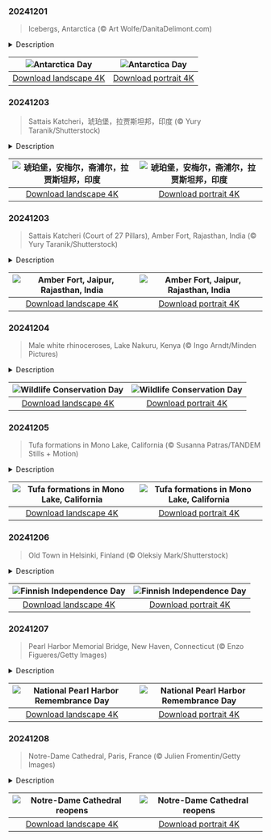 

### 20241201

> Icebergs, Antarctica (© Art Wolfe/DanitaDelimont.com)

<details>
<summary>Description</summary>

> Today, Antarctica Day shines a spotlight on one of the world's most remarkable international agreements—the Antarctic Treaty. Signed in 1959 by 12 nations, this treaty designated the entire continent as a demilitarized zone, with a special focus on promoting scientific research and collaboration.. This day honors the spirit of global cooperation, reminding us of the collective responsibility to protect the planet's last great wilderness.
> 
> The name 'Antarctica' is derived from the ancient Greek word 'antarktikos,' meaning opposite the Arctic. The concept of an 'Antarctic region' was first mentioned by Greek philosopher Aristotle around 350 BCE. Despite this early reference, it wasn't until the 19th century that humans actually laid eyes on Antarctica. It is the coldest, driest, and windiest of the Earth's continents, with temperatures plunging as low as -112 degrees Fahrenheit. Vast ice sheets and glaciers found here hold about 70% of the world's fresh water. The waters are dotted with icebergs, as seen in today's image, which drift across the Southern Ocean and gradually melt over time. Species like Emperor and Adélie penguins, along with seals, mites, roundworms, and moss piglets, have made this icy habitat their permanent home.
> 
> 

</details>

| ![Antarctica Day](https://cn.bing.com/th?id=OHR.IcebergsAntarctica_EN-US6829804691_UHD.jpg&pid=hp&w=400&h=224&rs=1&c=4) | ![Antarctica Day](https://cn.bing.com/th?id=OHR.IcebergsAntarctica_EN-US6829804691_1080x1920.jpg&pid=hp&w=155&h=315&rs=1&c=4) |
|:---------:|:---------:|
| [Download landscape 4K](https://cn.bing.com/th?id=OHR.IcebergsAntarctica_EN-US6829804691_UHD.jpg) | [Download portrait 4K](https://cn.bing.com/th?id=OHR.IcebergsAntarctica_EN-US6829804691_1080x1920.jpg) |

### 20241203

> Sattais Katcheri，琥珀堡，拉贾斯坦邦，印度 (© Yury Taranik/Shutterstock)

<details>
<summary>Description</summary>

> 漫步在印度拉贾斯坦邦斋浦尔地区的街道上，你会被宏伟的宫殿和高耸的堡垒所吸引，它们塑造了该地区的景观。其中最引人注目的是琥珀堡，它坐落在距离斋浦尔主城约7英里的一座小山上。在这座堡垒华丽的城墙内有一个名为“Sattais Katcheri”的建筑，意思是“27根柱子的宫廷”，这就是今天图片中的建筑。琥珀堡建于1592年，曾是该地区统治者的居所。琥珀堡以其独特的印度神庙、拉杰普特和莫卧儿建筑风格而闻名，由淡黄色和粉红色砂岩以及白色大理石建成。这座杰作共分四层，每层都有自己的庭院。每晚的灯光音响秀将城堡的魅力展现得淋漓尽致。作为联合国教科文组织认定的世界遗产，琥珀堡可以让游客尽情探索其丰富的历史和皇家风范。
> 
> 
> 
> 

</details>

| ![琥珀堡，安梅尔，斋浦尔，拉贾斯坦邦，印度](https://cn.bing.com/th?id=OHR.JaipurFort_ZH-CN3891828158_UHD.jpg&pid=hp&w=400&h=224&rs=1&c=4) | ![琥珀堡，安梅尔，斋浦尔，拉贾斯坦邦，印度](https://cn.bing.com/th?id=OHR.JaipurFort_ZH-CN3891828158_1080x1920.jpg&pid=hp&w=155&h=315&rs=1&c=4) |
|:---------:|:---------:|
| [Download landscape 4K](https://cn.bing.com/th?id=OHR.JaipurFort_ZH-CN3891828158_UHD.jpg) | [Download portrait 4K](https://cn.bing.com/th?id=OHR.JaipurFort_ZH-CN3891828158_1080x1920.jpg) |

### 20241203

> Sattais Katcheri (Court of 27 Pillars), Amber Fort, Rajasthan, India (© Yury Taranik/Shutterstock)

<details>
<summary>Description</summary>

> Grand palaces and towering forts shape the landscape of the Indian state of Rajasthan. Among the most prominent is Amber Fort, also known as Amer Fort or Amber Palace, which is perched on a small hill about 7 miles from the main city of Jaipur. Within its regal walls lies the Sattais Katcheri, which means 'court of 27 pillars,' featured in today's image. Amber Fort was built in 1592 and it served as the residence of the maharajas, or rulers, of the area. Famous for its unique blend of Hindu, Rajput, and Mughal architectural styles, it is constructed from pale yellow and pink sandstone alongside white marble. This masterpiece is spread across four levels, each with its own courtyard. Part of the wider Hill Forts of Rajasthan UNESCO World Heritage Site, Amber Fort invites visitors to explore a rich blend of history and royalty.
> 
> 
> 
> 

</details>

| ![Amber Fort, Jaipur, Rajasthan, India](https://cn.bing.com/th?id=OHR.JaipurFort_EN-US7275752190_UHD.jpg&pid=hp&w=400&h=224&rs=1&c=4) | ![Amber Fort, Jaipur, Rajasthan, India](https://cn.bing.com/th?id=OHR.JaipurFort_EN-US7275752190_1080x1920.jpg&pid=hp&w=155&h=315&rs=1&c=4) |
|:---------:|:---------:|
| [Download landscape 4K](https://cn.bing.com/th?id=OHR.JaipurFort_EN-US7275752190_UHD.jpg) | [Download portrait 4K](https://cn.bing.com/th?id=OHR.JaipurFort_EN-US7275752190_1080x1920.jpg) |

### 20241204

> Male white rhinoceroses, Lake Nakuru, Kenya (© Ingo Arndt/Minden Pictures)

<details>
<summary>Description</summary>

> It's Wildlife Conservation Day—an important reminder to celebrate and defend our planet's incredible biodiversity. Many species face extinction, including African forest elephants, Cross River gorillas, and Yangtze finless porpoises. Since its launch in 2012, this special day has highlighted illegal wildlife trade and other threats that animals face. It also draws attention to the need for stronger long-term solutions.
> 
> The journey of the white rhinoceros, featured in today's image, illustrates the importance of conservation efforts. They have two subspecies: the near-threatened southern white rhinoceros and the critically endangered northern white rhinoceros. In the late 19th century, the southern white rhino, found in South Africa, Namibia, Zimbabwe, and Kenya, was on the brink of extinction due to relentless poaching for their horns. But thanks to more than a century of dedicated management, their numbers have bounced back significantly. Unfortunately, the northern white rhino is in a precarious situation, with only two left—a mother and daughter. They're now under protection at Kenya's Ol Pejeta Conservancy.
> 
> 

</details>

| ![Wildlife Conservation Day](https://cn.bing.com/th?id=OHR.RhinosKenya_EN-US7514650014_UHD.jpg&pid=hp&w=400&h=224&rs=1&c=4) | ![Wildlife Conservation Day](https://cn.bing.com/th?id=OHR.RhinosKenya_EN-US7514650014_1080x1920.jpg&pid=hp&w=155&h=315&rs=1&c=4) |
|:---------:|:---------:|
| [Download landscape 4K](https://cn.bing.com/th?id=OHR.RhinosKenya_EN-US7514650014_UHD.jpg) | [Download portrait 4K](https://cn.bing.com/th?id=OHR.RhinosKenya_EN-US7514650014_1080x1920.jpg) |

### 20241205

> Tufa formations in Mono Lake, California (© Susanna Patras/TANDEM Stills + Motion)

<details>
<summary>Description</summary>

> Shaped by the slow passage of time, tufa—a type of porous limestone—emerges as one of nature's most spectacular formations. While these towers can be found in many places, today's image shows some at Mono Lake in Mono County, California. These structures develop when calcium-rich fresh water, flowing into the lake from several creeks and streams, mixes with the lake's alkaline water. Over centuries, this interaction caused calcium carbonate to build up, forming tufa spires above the lake's surface. To preserve the tufa towers, the Mono Lake Tufa State Natural Reserve was established in 1981.
> 
> Mono Lake is a fascinating desert lake with hypersaline and alkaline waters and no natural outlet. It supports a thriving ecosystem teeming with billions of brine shrimp and alkali flies. These tiny creatures are essential snacks for a variety of migratory birds, like California gulls and eared grebes. As a food source, Mono Lake is a critical pit stop along the Pacific Flyway, a major migration route for birds journeying from Alaska all the way south to Patagonia.
> 
> 

</details>

| ![Tufa formations in Mono Lake, California](https://cn.bing.com/th?id=OHR.MonoTufa_EN-US7607210506_UHD.jpg&pid=hp&w=400&h=224&rs=1&c=4) | ![Tufa formations in Mono Lake, California](https://cn.bing.com/th?id=OHR.MonoTufa_EN-US7607210506_1080x1920.jpg&pid=hp&w=155&h=315&rs=1&c=4) |
|:---------:|:---------:|
| [Download landscape 4K](https://cn.bing.com/th?id=OHR.MonoTufa_EN-US7607210506_UHD.jpg) | [Download portrait 4K](https://cn.bing.com/th?id=OHR.MonoTufa_EN-US7607210506_1080x1920.jpg) |

### 20241206

> Old Town in Helsinki, Finland (© Oleksiy Mark/Shutterstock)

<details>
<summary>Description</summary>

> Happy Independence Day, Finland! On this day in 1917, the Nordic nation declared its independence from Russia. Finland had been a grand duchy of the Russian Empire since 1809, and it was part of the Swedish Empire for the previous 600 years. However, during the Russian revolutions of 1917, Finnish nationalists saw their chance to establish an independent nation. After several months of negotiations, Finland declared independence on December 6.
> 
> Independence Day celebrations officially begin when the Finnish flag is raised on Tähtitorninmäki (Observatory Hill) in Helsinki. People across the country place two blue-and-white candles in their windows, a tradition dating back to the 19th century when two candles were a symbol of Finnish nationalism. In university towns, students take to the streets for torchlit processions. The day's celebrations culminate at the Presidential Palace in Helsinki. It's here that Linnan juhlat (the Castle Ball) takes place. This special gala is broadcast live and watched by millions across the country.
> 
> 

</details>

| ![Finnish Independence Day](https://cn.bing.com/th?id=OHR.HelsinkiDusk_EN-US7738977648_UHD.jpg&pid=hp&w=400&h=224&rs=1&c=4) | ![Finnish Independence Day](https://cn.bing.com/th?id=OHR.HelsinkiDusk_EN-US7738977648_1080x1920.jpg&pid=hp&w=155&h=315&rs=1&c=4) |
|:---------:|:---------:|
| [Download landscape 4K](https://cn.bing.com/th?id=OHR.HelsinkiDusk_EN-US7738977648_UHD.jpg) | [Download portrait 4K](https://cn.bing.com/th?id=OHR.HelsinkiDusk_EN-US7738977648_1080x1920.jpg) |

### 20241207

> Pearl Harbor Memorial Bridge, New Haven, Connecticut (© Enzo Figueres/Getty Images)

<details>
<summary>Description</summary>

> Today, the country remembers 'a date which will live in infamy.' President Franklin D. Roosevelt spoke these words to Congress in 1941, the day after Japan's attack on the Pearl Harbor naval base in Oahu, Hawaii. The destruction inflicted on the US Pacific Fleet is one of military history's most devastating surprise attacks. More than 3,500 US servicepeople were killed or wounded, and eight battleships were destroyed or damaged in less than two hours. Following Roosevelt's speech came a declaration of war and the entrance of the US into World War II. Congress named December 7 National Pearl Harbor Remembrance Day in 1994.
> 
> The Pearl Harbor National Memorial holds an annual observance, but other places have also commemorated the event. Today's image is of the Pearl Harbor Memorial Bridge in New Haven, Connecticut. Locally known as the Q Bridge, it carries the I-95 over the mouth of the Quinnipiac River. In 1995, this innovative bridge replaced an older one and was renamed. With cannons of light that shoot up to the sky and a red, white, and blue lighting scheme on patriotic holidays, the Q Bridge is a poignant reminder of a dark chapter in the nation's history.
> 
> 

</details>

| ![National Pearl Harbor Remembrance Day](https://cn.bing.com/th?id=OHR.NewHavenBridge_EN-US7922266620_UHD.jpg&pid=hp&w=400&h=224&rs=1&c=4) | ![National Pearl Harbor Remembrance Day](https://cn.bing.com/th?id=OHR.NewHavenBridge_EN-US7922266620_1080x1920.jpg&pid=hp&w=155&h=315&rs=1&c=4) |
|:---------:|:---------:|
| [Download landscape 4K](https://cn.bing.com/th?id=OHR.NewHavenBridge_EN-US7922266620_UHD.jpg) | [Download portrait 4K](https://cn.bing.com/th?id=OHR.NewHavenBridge_EN-US7922266620_1080x1920.jpg) |

### 20241208

> Notre-Dame Cathedral, Paris, France (© Julien Fromentin/Getty Images)

<details>
<summary>Description</summary>

> In the heart of Paris stands one of the city's most enduring icons: Notre-Dame Cathedral. Built between the 12th and 13th centuries on the Île de la Cité—an island in the Seine—Notre-Dame has witnessed centuries of French history, from the Hundred Years' War to the French Revolution, and beyond. Although it was chosen by Napoleon as the site of his coronation as emperor in 1804, by the early 19th century, the cathedral was in a state of disrepair. However, one novel changed its fortunes: 'The Hunchback of Notre-Dame' by Victor Hugo, published in 1831. The popularity of this book helped encourage a restoration project that renewed the cathedral's former beauty.
> 
> In April 2019, tragedy struck—a fire broke out in the roof space of Notre-Dame. By the time the blaze was extinguished, the cathedral's wooden spire had been destroyed, along with most of the roof, and there was extensive damage to the tops of the building's walls. Reconstruction efforts have been underway over the last five years , and today, Notre-Dame will reopen to the public. Finally, visitors will once again be able to marvel at the medieval majesty of this beautiful cathedral.
> 
> 

</details>

| ![Notre-Dame Cathedral reopens](https://cn.bing.com/th?id=OHR.ReopeningNotreDame_EN-US8084146311_UHD.jpg&pid=hp&w=400&h=224&rs=1&c=4) | ![Notre-Dame Cathedral reopens](https://cn.bing.com/th?id=OHR.ReopeningNotreDame_EN-US8084146311_1080x1920.jpg&pid=hp&w=155&h=315&rs=1&c=4) |
|:---------:|:---------:|
| [Download landscape 4K](https://cn.bing.com/th?id=OHR.ReopeningNotreDame_EN-US8084146311_UHD.jpg) | [Download portrait 4K](https://cn.bing.com/th?id=OHR.ReopeningNotreDame_EN-US8084146311_1080x1920.jpg) |